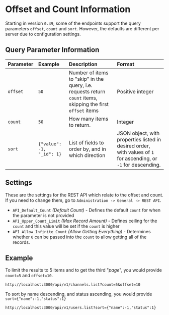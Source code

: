 # Offset and Count Information

Starting in version `0.49`, some of the endpoints support the query parameters `offset`, `count` and `sort`. However, the defaults are different per server due to configuration settings.

## Query Parameter Information

| Parameter | Example | Description | Format |
| :--- | :--- | :--- | :--- |
| `offset` | `50` | Number of items to "skip" in the query, i.e. requests return `count` items, skipping the first `offset` items | Positive integer |
| `count` | `50` | How many items to return. | Integer |
| `sort` | `{"value": -1, "_id": 1}` | List of fields to order by, and in which direction | JSON object, with properties listed in desired order, with values of `1` for ascending, or `-1` for descending.|

## Settings

These are the settings for the REST API which relate to the offset and count. If you need to change them, go to `Administration -> General -> REST API`.

* `API_Default_Count` _\(Default Count\)_ - Defines the default `count` for when the parameter is not provided
* `API_Upper_Count_Limit` _\(Max Record Amount\)_ - Defines ceiling for the `count` and this value will be set if the `count` is higher
* `API_Allow_Infinite_Count` _\(Allow Getting Everything\)_ - Determines whether `0` can be passed into the `count` to allow getting all of the records.

## Example

To limit the results to 5 items and to get the third "_page_", you would provide `count=5` and `offset=10`.

`http://localhost:3000/api/v1/channels.list?count=5&offset=10`

To sort by name descending, and status ascending, you would provide `sort={"name":-1,"status":1}`

`http://localhost:3000/api/v1/users.list?sort={"name":-1,"status":1}`

